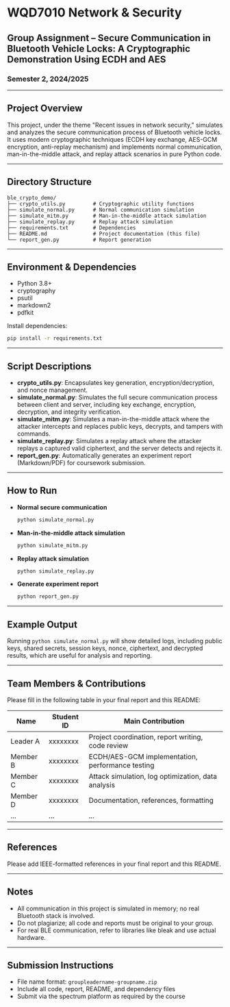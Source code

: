# WQD7010 Network & Security
## Group Assignment – Secure Communication in Bluetooth Vehicle Locks: A Cryptographic Demonstration Using ECDH and AES

### Semester 2, 2024/2025

---

## Project Overview
This project, under the theme "Recent issues in network security," simulates and analyzes the secure communication process of Bluetooth vehicle locks. It uses modern cryptographic techniques (ECDH key exchange, AES-GCM encryption, anti-replay mechanism) and implements normal communication, man-in-the-middle attack, and replay attack scenarios in pure Python code.

---

## Directory Structure
```
ble_crypto_demo/
├── crypto_utils.py         # Cryptographic utility functions
├── simulate_normal.py      # Normal communication simulation
├── simulate_mitm.py        # Man-in-the-middle attack simulation
├── simulate_replay.py      # Replay attack simulation
├── requirements.txt        # Dependencies
├── README.md               # Project documentation (this file)
└── report_gen.py           # Report generation
```

---

## Environment & Dependencies
- Python 3.8+
- cryptography
- psutil
- markdown2
- pdfkit

Install dependencies:
```bash
pip install -r requirements.txt
```

---

## Script Descriptions
- **crypto_utils.py**: Encapsulates key generation, encryption/decryption, and nonce management.
- **simulate_normal.py**: Simulates the full secure communication process between client and server, including key exchange, encryption, decryption, and integrity verification.
- **simulate_mitm.py**: Simulates a man-in-the-middle attack where the attacker intercepts and replaces public keys, decrypts, and tampers with commands.
- **simulate_replay.py**: Simulates a replay attack where the attacker replays a captured valid ciphertext, and the server detects and rejects it.
- **report_gen.py**: Automatically generates an experiment report (Markdown/PDF) for coursework submission.

---

## How to Run
- **Normal secure communication**
  ```bash
  python simulate_normal.py
  ```
- **Man-in-the-middle attack simulation**
  ```bash
  python simulate_mitm.py
  ```
- **Replay attack simulation**
  ```bash
  python simulate_replay.py
  ```
- **Generate experiment report**
  ```bash
  python report_gen.py
  ```

---

## Example Output
Running `python simulate_normal.py` will show detailed logs, including public keys, shared secrets, session keys, nonce, ciphertext, and decrypted results, which are useful for analysis and reporting.

---

## Team Members & Contributions
Please fill in the following table in your final report and this README:

| Name      | Student ID | Main Contribution                        |
|-----------|------------|------------------------------------------|
| Leader A  | xxxxxxxx   | Project coordination, report writing, code review |
| Member B  | xxxxxxxx   | ECDH/AES-GCM implementation, performance testing |
| Member C  | xxxxxxxx   | Attack simulation, log optimization, data analysis |
| Member D  | xxxxxxxx   | Documentation, references, formatting    |
| ...       | ...        | ...                                      |

---

## References
Please add IEEE-formatted references in your final report and this README.

---

## Notes
- All communication in this project is simulated in memory; no real Bluetooth stack is involved.
- Do not plagiarize; all code and reports must be original to your group.
- For real BLE communication, refer to libraries like bleak and use actual hardware.

---

## Submission Instructions
- File name format: `groupleadername-groupname.zip`
- Include all code, report, README, and dependency files
- Submit via the spectrum platform as required by the course 